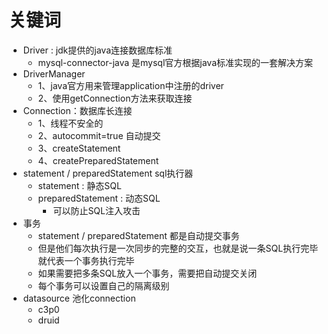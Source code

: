 # 关键词
* Driver : jdk提供的java连接数据库标准
  * mysql-connector-java 是mysql官方根据java标准实现的一套解决方案
* DriverManager
  * 1、java官方用来管理application中注册的driver
  * 2、使用getConnection方法来获取连接
* Connection：数据库长连接
  * 1、线程不安全的
  * 2、autocommit=true 自动提交
  * 3、createStatement
  * 4、createPreparedStatement
* statement / preparedStatement sql执行器
  * statement : 静态SQL
  * preparedStatement : 动态SQL 
    * 可以防止SQL注入攻击
* 事务
  * statement / preparedStatement 都是自动提交事务
  * 但是他们每次执行是一次同步的完整的交互，也就是说一条SQL执行完毕就代表一个事务执行完毕
  * 如果需要把多条SQL放入一个事务，需要把自动提交关闭
  * 每个事务可以设置自己的隔离级别
* datasource 池化connection
  * c3p0
  * druid


